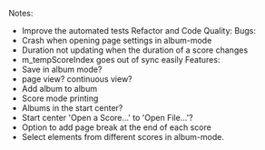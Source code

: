 Notes:
 - Improve the automated tests
 Refactor and Code Quality:
 Bugs:
 - Crash when opening page settings in album-mode
 - Duration not updating when the duration of a score changes
 - m_tempScoreIndex goes out of sync easily
 Features:
 - Save in album mode?
 - page view? continuous view?
 - Add album to album
 - Score mode printing
 - Albums in the start center?
 - Start center 'Open a Score...' to 'Open File...'?
 - Option to add page break at the end of each score
 - Select elements from different scores in album-mode.
